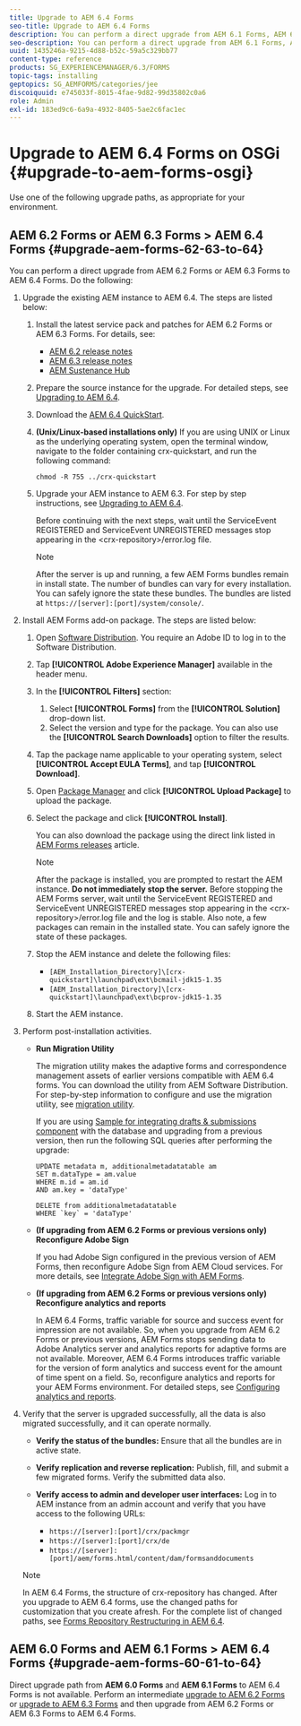 ```yaml
---
title: Upgrade to AEM 6.4 Forms
seo-title: Upgrade to AEM 6.4 Forms
description: You can perform a direct upgrade from AEM 6.1 Forms, AEM 6.2 Forms, and LiveCycle ES4 SP1 to AEM 6.3 Forms. 
seo-description: You can perform a direct upgrade from AEM 6.1 Forms, AEM 6.2 Forms, and LiveCycle ES4 SP1 to AEM 6.3 Forms. 
uuid: 1435246a-9215-4d88-b52c-59a5c329bb77
content-type: reference
products: SG_EXPERIENCEMANAGER/6.3/FORMS
topic-tags: installing
geptopics: SG_AEMFORMS/categories/jee
discoiquuid: e745033f-8015-4fae-9d82-99d35802c0a6
role: Admin
exl-id: 183ed9c6-6a9a-4932-8405-5ae2c6fac1ec
---
```

# Upgrade to AEM 6.4 Forms on OSGi {#upgrade-to-aem-forms-osgi}

Use one of the following upgrade paths, as appropriate for your environment.

## AEM 6.2 Forms or AEM 6.3 Forms > AEM 6.4 Forms {#upgrade-aem-forms-62-63-to-64}

You can perform a direct upgrade from AEM 6.2 Forms or AEM 6.3 Forms to AEM 6.4 Forms. Do the following:

1. Upgrade the existing AEM instance to AEM 6.4. The steps are listed below:

    1. Install the latest service pack and patches for AEM 6.2 Forms or AEM 6.3 Forms. For details, see:

        * [AEM 6.2 release notes](https://helpx.adobe.com/experience-manager/6-2/release-notes.html)
        * [AEM 6.3 release notes](https://helpx.adobe.com/experience-manager/6-3/release-notes.html)
        * [AEM Sustenance Hub](https://helpx.adobe.com/experience-manager/aem-releases-updates.html)

    1. Prepare the source instance for the upgrade. For detailed steps, see [Upgrading to AEM 6.4](/help/sites-deploying/upgrade.md#preparing%20the%20source%20instance).
    1. Download the [AEM 6.4 QuickStart](/help/sites-deploying/deploy.md#getting%20the%20software).
    1. **(Unix/Linux-based installations only)** If you are using UNIX or Linux as the underlying operating system, open the terminal window, navigate to the folder containing crx-quickstart, and run the following command:

       `chmod -R 755 ../crx-quickstart`
    
    1. Upgrade your AEM instance to AEM 6.3. For step by step instructions, see [Upgrading to AEM 6.4](/help/sites-deploying/upgrade.md).

       Before continuing with the next steps, wait until the ServiceEvent REGISTERED and ServiceEvent UNREGISTERED messages stop appearing in the &lt;crx-repository&gt;/error.log file.

       >[!NOTE]
       >
       >After the server is up and running, a few AEM Forms bundles remain in install state. The number of bundles can vary for every installation. You can safely ignore the state these bundles. The bundles are listed at `https://[server]:[port]/system/console/`.

1. Install AEM Forms add-on package. The steps are listed below:

    1. Open [Software Distribution](https://experience.adobe.com/downloads). You require an Adobe ID to log in to the Software Distribution.
    1. Tap **[!UICONTROL Adobe Experience Manager]** available in the header menu.
    1. In the **[!UICONTROL Filters]** section:
       1. Select **[!UICONTROL Forms]** from the **[!UICONTROL Solution]** drop-down list.
       1. Select the version and type for the package. You can also use the **[!UICONTROL Search Downloads]** option to filter the results.
    1. Tap the package name applicable to your operating system, select **[!UICONTROL Accept EULA Terms]**, and tap **[!UICONTROL Download]**.
    1. Open [Package Manager](https://docs.adobe.com/content/help/en/experience-manager-65/administering/contentmanagement/package-manager.html)  and click **[!UICONTROL Upload Package]** to upload the package.
    1. Select the package and click **[!UICONTROL Install]**.

       You can also download the package using the direct link listed in [AEM Forms releases](https://helpx.adobe.com/aem-forms/kb/aem-forms-releases.html) article.

       >[!NOTE]
       >
       >After the package is installed, you are prompted to restart the AEM instance. **Do not immediately stop the server.** Before stopping the AEM Forms server, wait until the ServiceEvent REGISTERED and ServiceEvent UNREGISTERED messages stop appearing in the &lt;crx-repository&gt;/error.log file and the log is stable. Also note, a few packages can remain in the installed state. You can safely ignore the state of these packages.

    1. Stop the AEM instance and delete the following files:

        * `[AEM_Installation_Directory]\[crx-quickstart]\launchpad\ext\bcmail-jdk15-1.35`
        * `[AEM_Installation_Directory]\[crx-quickstart]\launchpad\ext\bcprov-jdk15-1.35`

    1. Start the AEM instance.

1. Perform post-installation activities.

    * **Run Migration Utility**

      The migration utility makes the adaptive forms and correspondence management assets of earlier versions compatible with AEM 6.4 forms. You can download the utility from AEM Software Distribution. For step-by-step information to configure and use the migration utility, see [migration utility](/help/forms/using/migration-utility.md).

      If you are using [Sample for integrating drafts & submissions component](integrate-draft-submission-database.md) with the database and upgrading from a previous version, then run the following SQL queries after performing the upgrade:

      ```    
      UPDATE metadata m, additionalmetadatatable am
      SET m.dataType = am.value
      WHERE m.id = am.id
      AND am.key = 'dataType'
      
      ```

      ```    
      DELETE from additionalmetadatatable
      WHERE `key` = 'dataType'
      
      ```

    * **(If upgrading from AEM 6.2 Forms or previous versions only) Reconfigure Adobe Sign**

      If you had Adobe Sign configured in the previous version of AEM Forms, then reconfigure Adobe Sign from AEM Cloud services. For more details, see [Integrate Adobe Sign with AEM Forms](/help/forms/using/adobe-sign-integration-adaptive-forms.md).
    
    * **(If upgrading from AEM 6.2 Forms or previous versions only) Reconfigure analytics and reports**

      In AEM 6.4 Forms, traffic variable for source and success event for impression are not available. So, when you upgrade from AEM 6.2 Forms or previous versions, AEM Forms stops sending data to Adobe Analytics server and analytics reports for adaptive forms are not available. Moreover, AEM 6.4 Forms introduces traffic variable for the version of form analytics and success event for the amount of time spent on a field. So, reconfigure analytics and reports for your AEM Forms environment. For detailed steps, see [Configuring analytics and reports](/help/forms/using/configure-analytics-forms-documents.md).

1. Verify that the server is upgraded successfully, all the data is also migrated successfully, and it can operate normally.

    * **Verify the status of the bundles:** Ensure that all the bundles are in active state.
    * **Verify replication and reverse replication:** Publish, fill, and submit a few migrated forms. Verify the submitted data also.
    * **Verify access to admin and developer user interfaces:** Log in to AEM instance from an admin account and verify that you have access to the following URLs:

        * `https://[server]:[port]/crx/packmgr`
        * `https://[server]:[port]/crx/de`
        * `https://[server]:[port]/aem/forms.html/content/dam/formsanddocuments`

   >[!NOTE]
   >
   >In AEM 6.4 Forms, the structure of crx-repository has changed. After you upgrade to AEM 6.4 forms, use the changed paths for customization that you create afresh. For the complete list of changed paths, see [Forms Repository Restructuring in AEM 6.4](/help/sites-deploying/forms-repository-restructuring-in-aem-6-4.md).

## AEM 6.0 Forms and AEM 6.1 Forms > AEM 6.4 Forms {#upgrade-aem-forms-60-61-to-64}

Direct upgrade path from **AEM 6.0 Forms** and **AEM 6.1 Forms** to AEM 6.4 Forms is not available. Perform an intermediate [upgrade to AEM 6.2 Forms](/help/forms/using/upgrade.md) or [upgrade to AEM 6.3 Forms](/help/forms/using/upgrade.md) and then upgrade from AEM 6.2 Forms or AEM 6.3 Forms to AEM 6.4 Forms.
